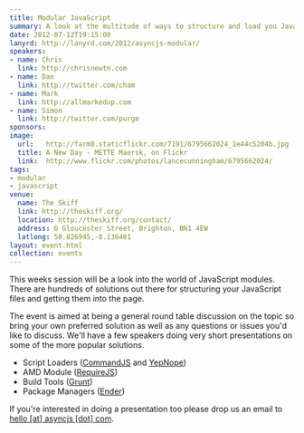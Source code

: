```yaml
---
title: Modular JavaScript
summary: A look at the multitude of ways to structure and load you JavaScript.
date: 2012-07-12T19:15:00
lanyrd: http://lanyrd.com/2012/asyncjs-modular/
speakers:
- name: Chris
  link: http://chrisnewtn.com
- name: Dan
  link: http://twitter.com/cham
- name: Mark
  link: http://allmarkedup.com
- name: Simon
  link: http://twitter.com/purge
sponsors:
image:
  url:   http://farm8.staticflickr.com/7191/6795662024_1e44c5204b.jpg
  title: A New Day - METTE Maersk, on Flickr
  link:  http://www.flickr.com/photos/lancecunningham/6795662024/
tags:
- modular
- javascript
venue:
  name: The Skiff
  link: http://theskiff.org/
  location: http://theskiff.org/contact/
  address: 6 Gloucester Street, Brighton, BN1 4EW
  latlong: 50.826945,-0.136401
layout: event.html
collection: events
---
```


This weeks session will be a look into the world of JavaScript modules. There
are hundreds of solutions out there for structuring your JavaScript files and
getting them into the page.

The event is aimed at being a general round table discussion on the topic
so bring your own preferred solution as well as any questions or issues you'd
like to discuss. We'll have a few speakers doing very short presentations on
some of the more popular solutions.

- Script Loaders ([CommandJS][#cmd] and [YepNope][#yep])
- AMD Module ([RequireJS][#rqr])
- Build Tools ([Grunt][#gnt])
- Package Managers ([Ender][#edr])

If you're interested in doing a presentation too please drop us an email to
[hello [at] asyncjs [dot] com](&#109;&#97;&#105;&#108;&#116;&#111;&#58;&#104;&#101;&#108;&#108;&#111;&#64;&#97;&#115;&#121;&#110;&#99;&#106;&#115;&#46;&#99;&#111;&#109;).

[#cmd]: https://github.com/premasagar/cmd.js
[#rqr]: http://requirejs.org
[#gnt]: https://github.com/cowboy/grunt
[#edr]: http://ender.no.de
[#yep]: http://yepnopejs.com
